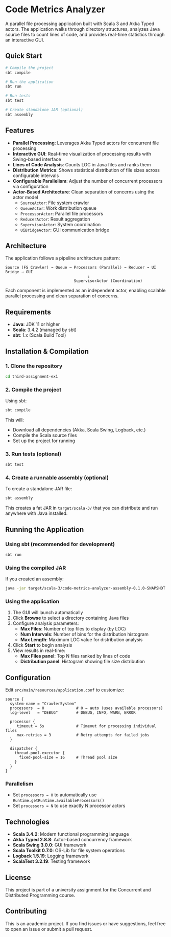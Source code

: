 # Code Metrics Analyzer

A parallel file processing application built with Scala 3 and Akka Typed actors. The application walks through directory structures, analyzes Java source files to count lines of code, and provides real-time statistics through an interactive GUI.

## Quick Start

```bash
# Compile the project
sbt compile

# Run the application
sbt run

# Run tests
sbt test

# Create standalone JAR (optional)
sbt assembly
```

## Features

- **Parallel Processing**: Leverages Akka Typed actors for concurrent file processing
- **Interactive GUI**: Real-time visualization of processing results with Swing-based interface
- **Lines of Code Analysis**: Counts LOC in Java files and ranks them
- **Distribution Metrics**: Shows statistical distribution of file sizes across configurable intervals
- **Configurable Parallelism**: Adjust the number of concurrent processors via configuration
- **Actor-Based Architecture**: Clean separation of concerns using the actor model
  - `SourceActor`: File system crawler
  - `QueueActor`: Work distribution queue
  - `ProcessorActor`: Parallel file processors
  - `ReducerActor`: Result aggregation
  - `SupervisorActor`: System coordination
  - `UiBridgeActor`: GUI communication bridge

## Architecture

The application follows a pipeline architecture pattern:

```
Source (FS Crawler) → Queue → Processors (Parallel) → Reducer → UI Bridge → GUI
                                    ↓
                              SupervisorActor (Coordination)
```

Each component is implemented as an independent actor, enabling scalable parallel processing and clean separation of concerns.

## Requirements

- **Java**: JDK 11 or higher
- **Scala**: 3.4.2 (managed by sbt)
- **sbt**: 1.x (Scala Build Tool)

## Installation & Compilation

### 1. Clone the repository

```bash
cd third-assignment-ex1
```

### 2. Compile the project

Using sbt:

```bash
sbt compile
```

This will:
- Download all dependencies (Akka, Scala Swing, Logback, etc.)
- Compile the Scala source files
- Set up the project for running

### 3. Run tests (optional)

```bash
sbt test
```

### 4. Create a runnable assembly (optional)

To create a standalone JAR file:

```bash
sbt assembly
```

This creates a fat JAR in `target/scala-3/` that you can distribute and run anywhere with Java installed.

## Running the Application

### Using sbt (recommended for development)

```bash
sbt run
```

### Using the compiled JAR

If you created an assembly:

```bash
java -jar target/scala-3/code-metrics-analyzer-assembly-0.1.0-SNAPSHOT.jar
```

### Using the application

1. The GUI will launch automatically
2. Click **Browse** to select a directory containing Java files
3. Configure analysis parameters:
   - **Max Files**: Number of top files to display (by LOC)
   - **Num Intervals**: Number of bins for the distribution histogram
   - **Max Length**: Maximum LOC value for distribution analysis
4. Click **Start** to begin analysis
5. View results in real-time:
   - **Max Files panel**: Top N files ranked by lines of code
   - **Distribution panel**: Histogram showing file size distribution

## Configuration

Edit `src/main/resources/application.conf` to customize:

```hocon
source {
  system-name = "CrawlerSystem"
  processors  = 0              # 0 = auto (uses available processors)
  log-level   = "DEBUG"        # DEBUG, INFO, WARN, ERROR

  processor {
     timeout = 5s              # Timeout for processing individual files
     max-retries = 3           # Retry attempts for failed jobs
  }

  dispatcher {
    thread-pool-executor {
      fixed-pool-size = 16     # Thread pool size
    }
  }
}
```

### Parallelism

- Set `processors = 0` to automatically use `Runtime.getRuntime.availableProcessors()`
- Set `processors = N` to use exactly N processor actors


## Technologies

- **Scala 3.4.2**: Modern functional programming language
- **Akka Typed 2.8.8**: Actor-based concurrency framework
- **Scala Swing 3.0.0**: GUI framework
- **Scala Toolkit 0.7.0**: OS-Lib for file system operations
- **Logback 1.5.19**: Logging framework
- **ScalaTest 3.2.19**: Testing framework

## License

This project is part of a university assignment for the Concurrent and Distributed Programming course.

## Contributing

This is an academic project. If you find issues or have suggestions, feel free to open an issue or submit a pull request.
